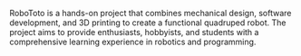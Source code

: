 RoboToto is a hands-on project that combines mechanical design, software development, and 3D printing to create a functional quadruped robot. The project aims to provide enthusiasts, hobbyists, and students with a comprehensive learning experience in robotics and programming.
